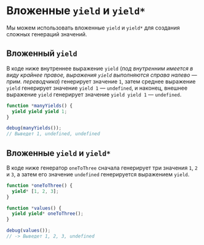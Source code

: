 # Вложенные `yield` и `yield*`

Мы можем использовать вложенные `yield` и `yield*` для создания сложных генераций значений.

## Вложенный `yield`

В коде ниже внутреннее выражение `yield` (*под внутренним имеется в виду крайнее правое, выражения `yield` выполняются справа налево — прим. переводчика*) генерирует значение `1`, затем среднее выражение `yield` генерирует значение `yield 1` — `undefined`, и наконец, внешнее выражение `yield` генерирует значение `yield yield 1` — `undefined`.

```js
function *manyYields() {
  yield yield yield 1;
}

debug(manyYields());
// Выведет 1, undefined, undefined
```

## Вложенные `yield` и `yield*`

В коде ниже генератор `oneToThree` сначала генерирует три значения `1`, `2` и `3`, а затем его значение `undefined` генерируется выражением `yield`.

```js
function *oneToThree() {
  yield* [1, 2, 3];
}

function *values() {
  yield yield* oneToThree();
}

debug(values());
// -> Выведет 1, 2, 3, undefined
```

